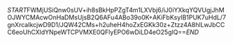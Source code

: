 $START$FWMjUSiQnw0sUV+ih8sBkHpPZgT4m1LXVbj6/iJ0iYXkqYQVUgjJhMOJWYCMAcwOnHaDMsUjsB2Q6AFu4ABo39o0K+AKiFbKsyIB1PUK7uHdL/7gnXrcaIkcjwD9D1/JQW42CMs+h2uheH4hoZxEGKk30z+Ztzz4A8hlLwJbCCC6eoUhCXldYNpeWTCPVMXE0QFlyEPO6wDiLD4eO25glQ==$END$